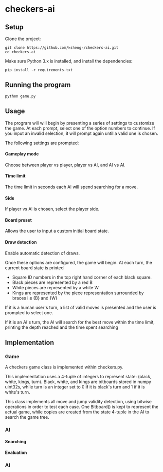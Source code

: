 # checkers-ai

## Setup
Clone the project:
```
git clone https://github.com/ksheng-/checkers-ai.git
cd checkers-ai
```
Make sure Python 3.x is installed, and install the dependencies:
```
pip install -r requirements.txt
```

## Running the program
```
python game.py
```

## Usage

The program will will begin by presenting a series of settings to customize the game. At each prompt, select one of the option numbers to continue. If you input an invalid selection, it will prompt again until a valid one is chosen.

The following settings are prompted:
#### Gameplay mode
Choose between player vs player, player vs AI, and AI vs AI.

#### Time limit
The time limit in seconds each AI will spend searching for a move.

#### Side
If player vs AI is chosen, select the player side.

#### Board preset
Allows the user to input a custom initial board state.

#### Draw detection
Enable automatic detection of draws.

Once these options are configured, the game will begin. At each turn, the current board state is printed
  * Square ID numbers in the top right hand corner of each black square.
  * Black pieces are represented by a red B
  * White pieces are represented by a white W
  * Kings are represented by the piece representation surrounded by braces i.e {B} and {W}
 
If it is a human user's turn, a list of valid moves is presented and the user is prompted to select one.

If it is an AI's turn, the AI will search for the best move within the time limit, printing the depth reached and the time spent searching

## Implementation
### Game
A checkers game class is implemented within checkers.py.

This implementation uses a 4-tuple of integers to represent state: (black, white, kings, turn).
Black, white, and kings are bitboards stored in numpy uint32s, while turn is an integer set to 0 if it is black's turn and 1 if it is white's turn.

This class implements all move and jump validity detection, using bitwise operations in order to test each case.
One Bitboard() is kept to represent the actual game, while copies are created from the state 4-tuple in the AI to search the game tree.

### AI
#### Searching
#### Evaluation

### AI
